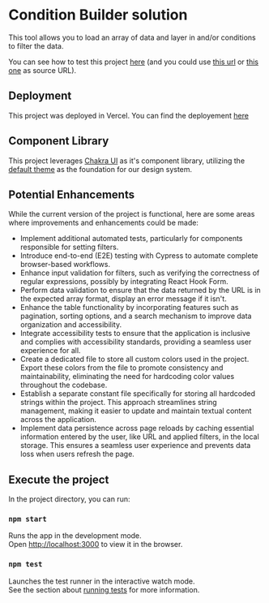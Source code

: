 # Condition Builder solution

This tool allows you to load an array of data and layer in and/or conditions to filter the data.

You can see how to test this project [here](https://www.loom.com/share/968251317ae74b8aade942c53f247e26?sid=4a7b5a9c-b0b0-48b3-bb76-cccaa69d91f9) (and you could use [this url](https://data.nasa.gov/resource/y77d-th95.json) or [this one](https://api.coingecko.com/api/v3/coins/markets?vs_currency=usd&order=market_cap_desc&per_page=100&page=1&sparkline=false) as source URL).

## Deployment

This project was deployed in Vercel. You can find the deployement [here](https://condition-builder-snowy.vercel.app/)

## Component Library

This project leverages [Chakra UI](https://chakra-ui.com/) as it's component library, utilizing the [default theme](https://chakra-ui.com/docs/styled-system/theme) as the foundation for our design system.

## Potential Enhancements

While the current version of the project is functional, here are some areas where improvements and enhancements could be made:

- Implement additional automated tests, particularly for components responsible for setting filters.
- Introduce end-to-end (E2E) testing with Cypress to automate complete browser-based workflows.
- Enhance input validation for filters, such as verifying the correctness of regular expressions, possibly by integrating React Hook Form.
- Perform data validation to ensure that the data returned by the URL is in the expected array format, display an error message if it isn't.
- Enhance the table functionality by incorporating features such as pagination, sorting options, and a search mechanism to improve data organization and accessibility.
- Integrate accessibility tests to ensure that the application is inclusive and complies with accessibility standards, providing a seamless user experience for all.
- Create a dedicated file to store all custom colors used in the project. Export these colors from the file to promote consistency and maintainability, eliminating the need for hardcoding color values throughout the codebase.
- Establish a separate constant file specifically for storing all hardcoded strings within the project. This approach streamlines string management, making it easier to update and maintain textual content across the application.
- Implement data persistence across page reloads by caching essential information entered by the user, like URL and applied filters, in the local storage. This ensures a seamless user experience and prevents data loss when users refresh the page.

## Execute the project

In the project directory, you can run:

### `npm start`

Runs the app in the development mode.\
Open [http://localhost:3000](http://localhost:3000) to view it in the browser.

### `npm test`

Launches the test runner in the interactive watch mode.\
See the section about [running tests](https://facebook.github.io/create-react-app/docs/running-tests) for more information.
